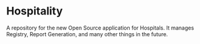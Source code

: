 # Hospitality
A repository for the new Open Source application for Hospitals. It manages Registry, Report Generation, and many other things in the future.

